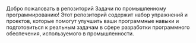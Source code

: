 Добро пожаловать в репозиторий Задачи по промышленному программированию! Этот репозиторий содержит набор упражнений и проектов, которые помогут улучшить ваши программные навыки и подготовиться к реальным задачам в сфере разработки программного обеспечения, используемого в промышленности.
